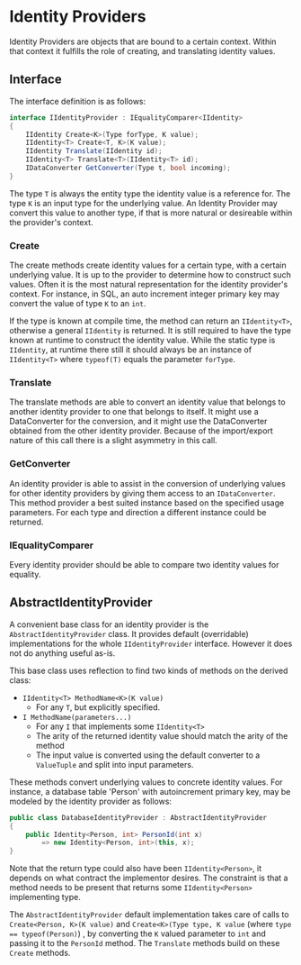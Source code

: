 # Identity Providers
Identity Providers are objects that are bound to a certain context.
Within that context it fulfills the role of creating, and translating identity values.

## Interface
The interface definition is as follows:

```csharp
interface IIdentityProvider : IEqualityComparer<IIdentity>
{
    IIdentity Create<K>(Type forType, K value);
    IIdentity<T> Create<T, K>(K value);
    IIdentity Translate(IIdentity id);
    IIdentity<T> Translate<T>(IIdentity<T> id);
    IDataConverter GetConverter(Type t, bool incoming);
}
```

The type `T` is always the entity type the identity value is a reference for. 
The type `K` is an input type for the underlying value.
An Identity Provider may convert this value to another type, if that is more natural or desireable within the provider's context.

### Create
The create methods create identity values for a certain type, with a certain underlying value.
It is up to the provider to determine how to construct such values. 
Often it is the most natural representation for the identity provider's context.
For instance, in SQL, an auto increment integer primary key may convert the value of type `K` to an `int`.

If the type is known at compile time, the method can return an `IIdentity<T>`, otherwise a general `IIdentity` is returned.
It is still required to have the type known at runtime to construct the identity value.
While the static type is `IIdentity`, at runtime there still it should always be an instance of `IIdentity<T>` where `typeof(T)` equals the parameter `forType`.

### Translate
The translate methods are able to convert an identity value that belongs to another identity provider to one that belongs to itself.
It might use a DataConverter for the conversion, and it might use the DataConverter obtained from the other identity provider.
Because of the import/export nature of this call there is a slight asymmetry in this call. 

### GetConverter
An identity provider is able to assist in the conversion of underlying values for other identity providers by giving them access to an `IDataConverter`. 
This method provider a best suited instance based on the specified usage parameters.
For each type and direction a different instance could be returned. 

### IEqualityComparer<IIdentity>
Every identity provider should be able to compare two identity values for equality.

## AbstractIdentityProvider
A convenient base class for an identity provider is the `AbstractIdentityProvider` class.
It provides default (overridable) implementations for the whole `IIdentityProvider` interface.
However it does not do anything useful as-is.

This base class uses reflection to find two kinds of methods on the derived class:

* `IIdentity<T> MethodName<K>(K value)`
  * For any `T`, but explicitly specified.
* `I MethodName(parameters...)`
  * For any `I` that implements some `IIdentity<T>`
  * The arity of the returned identity value should match the arity of the method
  * The input value is converted using the default converter to a `ValueTuple` and split into input parameters.

These methods convert underlying values to concrete identity values.
For instance, a database table 'Person' with autoincrement primary key, may be modeled by the identity provider as follows:

```csharp
public class DatabaseIdentityProvider : AbstractIdentityProvider 
{
    public Identity<Person, int> PersonId(int x)
        => new Identity<Person, int>(this, x);
}
```

Note that the return type could also have been `IIdentity<Person>`, it depends on what contract the implementor desires.
The constraint is that a method needs to be present that returns some `IIdentity<Person>` implementing type.

The `AbstractIdentityProvider` default implementation takes care of calls to `Create<Person, K>(K value)` and `Create<K>(Type type, K value` (where `type == typeof(Person)`) , by converting the `K` valued parameter to `int` and passing it to the `PersonId` method.
The `Translate` methods build on these `Create` methods.
